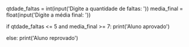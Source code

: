 qtdade_faltas  = int(input('Digite a quantidade de faltas: '))
media_final = float(input('Digite a média final: '))

if qtdade_faltas <= 5 and media_final >= 7:
    print('Aluno aprovado')

else:
    print('Aluno reprovado')